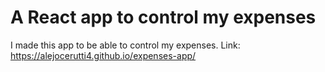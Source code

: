 # A React app to control my expenses
I made this app to be able to control my expenses.
Link: https://alejocerutti4.github.io/expenses-app/
